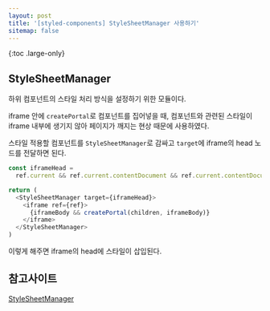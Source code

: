 ```yaml
---
layout: post
title: '[styled-components] StyleSheetManager 사용하기'
sitemap: false
---
```


{:toc .large-only}

## StyleSheetManager

하위 컴포넌트의 스타일 처리 방식을 설정하기 위한 모듈이다.

iframe 안에 `createPortal`로 컴포넌트를 집어넣을 때, 컴포넌트와 관련된 스타일이 iframe 내부에 생기지 않아 페이지가 깨지는 현상 때문에 사용하였다.

스타일 적용할 컴포넌트를 `StyleSheetManager`로 감싸고 `target`에 iframe의 head 노드를 전달하면 된다.

```js
const iframeHead =
  ref.current && ref.current.contentDocument && ref.current.contentDocument.head

return (
  <StyleSheetManager target={iframeHead}>
    <iframe ref={ref}>
      {iframeBody && createPortal(children, iframeBody)}
    </iframe>
  </StyleSheetManager>
)
```

이렇게 해주면 iframe의 head에 스타일이 삽입된다.

## 참고사이트

[StyleSheetManager](https://styled-components.com/docs/api)
